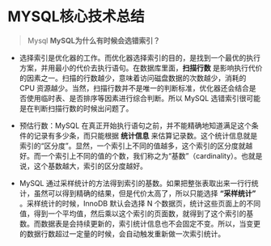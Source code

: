 # MYSQL核心技术总结


> Mysql **MySQL为什么有时候会选错索引？**

- 选择索引是优化器的工作。而优化器选择索引的目的，是找到一个最优的执行方案，并用最小的代价去执行语句。在数据库里面，**扫描行数** 是影响执行代价的因素之一。扫描的行数越少，意味着访问磁盘数据的次数越少，消耗的 CPU 资源越少。当然，扫描行数并不是唯一的判断标准，优化器还会结合是否使用临时表、是否排序等因素进行综合判断。所以 MySQL 选错索引很可能是在判断扫描行数的时候出问题了。

- 预估行数：MySQL 在真正开始执行语句之前，并不能精确地知道满足这个条件的记录有多少条，而只能根据 **统计信息** 来估算记录数。这个统计信息就是索引的“区分度”。显然，一个索引上不同的值越多，这个索引的区分度就越好。而一个索引上不同的值的个数，我们称之为“基数”（cardinality）。也就是说，这个基数越大，索引的区分度越好。

- MySQL 通过采样统计的方法得到索引的基数。如果把整张表取出来一行行统计，虽然可以得到精确的结果，但是代价太高了，所以只能选择 **“采样统计”** 。采样统计的时候，InnoDB 默认会选择 N 个数据页，统计这些页面上的不同值，得到一个平均值，然后乘以这个索引的页面数，就得到了这个索引的基数。而数据表是会持续更新的，索引统计信息也不会固定不变。所以，当变更的数据行数超过一定量的时候，会自动触发重新做一次索引统计。
